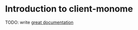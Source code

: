 # Introduction to client-monome

TODO: write [great documentation](http://jacobian.org/writing/what-to-write/)
